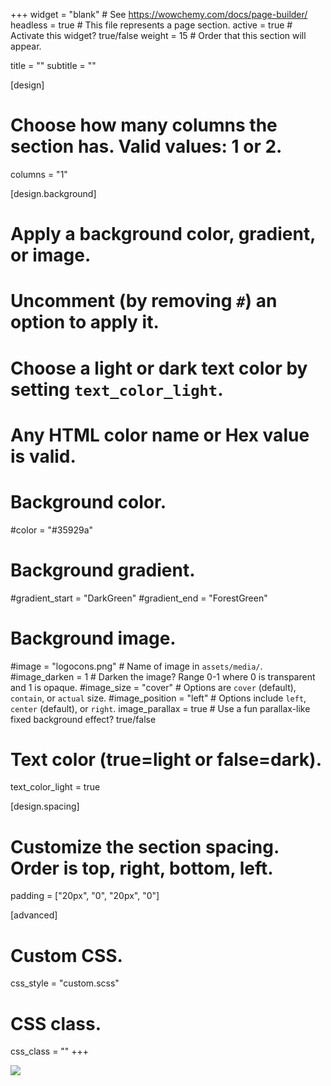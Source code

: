 +++
widget = "blank"  # See https://wowchemy.com/docs/page-builder/
headless = true  # This file represents a page section.
active = true  # Activate this widget? true/false
weight = 15  # Order that this section will appear.

title = ""
subtitle = ""

[design]
  # Choose how many columns the section has. Valid values: 1 or 2.
  columns = "1"

[design.background]
  # Apply a background color, gradient, or image.
  #   Uncomment (by removing `#`) an option to apply it.
  #   Choose a light or dark text color by setting `text_color_light`.
  #   Any HTML color name or Hex value is valid.

  # Background color.
 #color = "#35929a"

  # Background gradient.
  #gradient_start = "DarkGreen"
  #gradient_end = "ForestGreen"

  # Background image.
#image = "logocons.png"  # Name of image in `assets/media/`.
   #image_darken = 1  # Darken the image? Range 0-1 where 0 is transparent and 1 is opaque.
   #image_size = "cover"  #  Options are `cover` (default), `contain`, or `actual` size.
   #image_position = "left"  # Options include `left`, `center` (default), or `right`.
   image_parallax = true  # Use a fun parallax-like fixed background effect? true/false

  # Text color (true=light or false=dark).
  text_color_light = true

[design.spacing]
  # Customize the section spacing. Order is top, right, bottom, left.
  padding = ["20px", "0", "20px", "0"]

[advanced]
 # Custom CSS. 
 css_style = "custom.scss"

 # CSS class.
 css_class = ""
+++
 

  <div class="background-static">
    <div class="image-wrapper">
      <div class="small">
        <img class="smile" src="logocons.png">
      </div>
    </div>
  </div>

 
